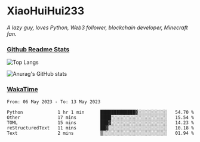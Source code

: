 # XiaoHuiHui233

*A lazy guy, loves Python, Web3 follower, blockchain developer, Minecraft fan.*

### [Github Readme Stats](https://github.com/anuraghazra/github-readme-stats)

![Top Langs](https://github-readme-stats.vercel.app/api/top-langs/?username=XiaoHuiHui233&layout=compact&theme=github_dark)

![Anurag's GitHub stats](https://github-readme-stats.vercel.app/api?username=XiaoHuiHui233&show_icons=true&theme=github_dark)

### [WakaTime](https://wakatime.com)

<!--START_SECTION:waka-->

```text
From: 06 May 2023 - To: 13 May 2023

Python             1 hr 1 min      █████████████▓░░░░░░░░░░░   54.70 %
Other              17 mins         ████░░░░░░░░░░░░░░░░░░░░░   15.54 %
TOML               15 mins         ███▓░░░░░░░░░░░░░░░░░░░░░   14.23 %
reStructuredText   11 mins         ██▓░░░░░░░░░░░░░░░░░░░░░░   10.18 %
Text               2 mins          ▒░░░░░░░░░░░░░░░░░░░░░░░░   01.94 %
```

<!--END_SECTION:waka-->
